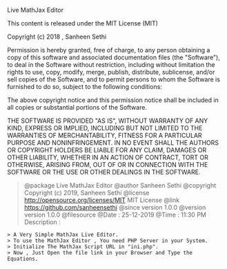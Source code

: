 Live MathJax Editor

This content is released under the MIT License (MIT)

Copyright (c) 2018 , Sanheen Sethi

Permission is hereby granted, free of charge, to any person obtaining a copy of this software and associated documentation files (the "Software"), to deal in the Software without restriction, including without limitation the rights to use, copy, modify, merge, publish, distribute, sublicense, and/or sell copies of the Software, and to permit persons to whom the Software is furnished to do so, subject to the following conditions:

The above copyright notice and this permission notice shall be included in all copies or substantial portions of the Software.

THE SOFTWARE IS PROVIDED "AS IS", WITHOUT WARRANTY OF ANY KIND, EXPRESS OR IMPLIED, INCLUDING BUT NOT LIMITED TO THE WARRANTIES OF MERCHANTABILITY, FITNESS FOR A PARTICULAR PURPOSE AND NONINFRINGEMENT. IN NO EVENT SHALL THE AUTHORS OR COPYRIGHT HOLDERS BE LIABLE FOR ANY CLAIM, DAMAGES OR OTHER LIABILITY, WHETHER IN AN ACTION OF CONTRACT, TORT OR OTHERWISE, ARISING FROM, OUT OF OR IN CONNECTION WITH THE SOFTWARE OR THE USE OR OTHER DEALINGS IN THE SOFTWARE.

>  @package Live MathJax Editor
>  @author	Sanheen Sethi
>  @copyright	Copyright (c) 2019, Sanheen Sethi
>  @license http://opensource.org/licenses/MIT	MIT License
>  @link https://github.com/sanheensethi
>  @since	version 1.0.0
>  @version	version 1.0.0
>  @filesource
>  @Date : 25-12-2019
>  @Time : 11:30 PM
>  Description :

    > A Very Simple MathJax Live Editor.
	> To use the MathJax Editor , You need PHP Server in your System.
	> Initialize The MathJax Script URL in "ini.php".
	> Now , Just Open the file link in your Browser and Type the Equations.
	